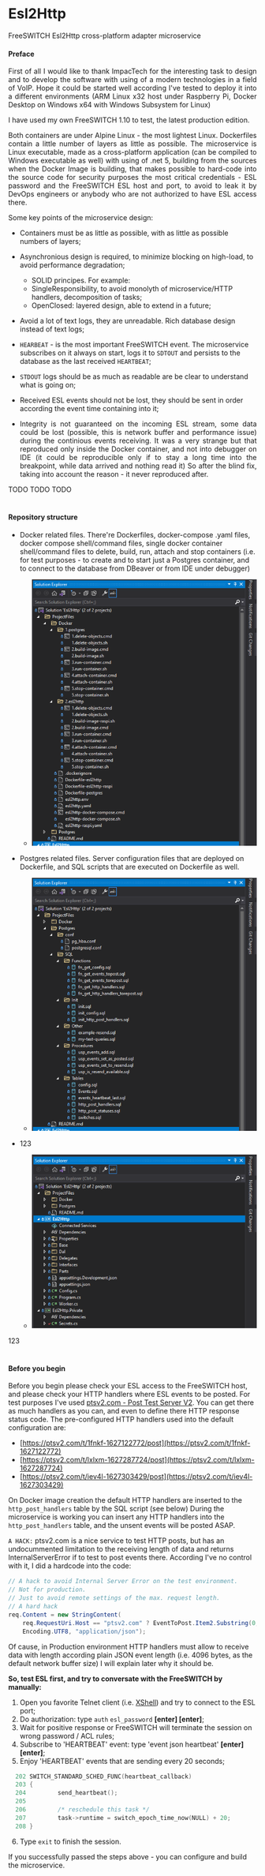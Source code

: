 # Esl2Http
FreeSWITCH Esl2Http cross-platform adapter microservice

#### Preface
<p align="justify">
First of all I would like to thank ImpacTech for the interesting task to design and to develop the software with using of a modern technologies in a field of VoIP. Hope it could be started well according I've tested to deploy it into a different environments (ARM Linux x32 host under Raspberry Pi, Docker Desktop on Windows x64 with Windows Subsystem for Linux)
</p>

I have used my own FreeSWITCH 1.10 to test, the latest production edition.

<p align="justify">
Both containers are under Alpine Linux - the most lightest Linux. Dockerfiles contain a little number of layers as little as possible. The microservice is Linux executable, made as a cross-platform application (can be compiled to Windows executable as well) with using of .net 5, building from the sources when the Docker Image is building, that makes possible to hard-code into the source code for security purposes the most critical credentials - ESL password and the FreeSWITCH ESL host and port, to avoid to leak it by DevOps engineers or anybody who are not authorized to have ESL access there.
</p>

Some key points of the microservice design:
- Containers must be as little as possible, with as little as possible numbers of layers;
- Asynchronious design is required, to minimize blocking on high-load, to avoid performance degradation;

  - SOLID principes. For example:
  - SingleResponsibility, to avoid monolyth of microservice/HTTP handlers, decomposition of tasks;
  - OpenClosed: layered design, able to extend in a future;
  
 - Avoid a lot of text logs, they are unreadable. Rich database design instead of text logs;
 - `HEARBEAT` - is the most important FreeSWITCH event. The microservice subscribes on it always on start, logs it to `SDTOUT` and persists to the database as the last received `HEARTBEAT`;
 - `STDOUT` logs should be as much as readable are be clear to understand what is going on;
 - Received ESL events should not be lost, they should be sent in order according the event time containing into it;
 - <p align="justify">Integrity is not guaranteed on the incoming ESL stream, some data could be lost (possible, this is network buffer and performance issue) during the continious events receiving. It was a very strange but that reproduced only inside the Docker container, and not into debugger on IDE (it could be reproducible only if to stay a long time into the breakpoint, while data arrived and nothing read it) So after the blind fix, taking into account the reason - it never reproduced after.</p>


TODO TODO TODO
#
#### Repository structure

- Docker related files. There're Dockerfiles, docker-compose .yaml files, docker compose shell/command files, single docker container shell/command files to delete, build, run, attach and stop containers (i.e. for test purposes - to create and to start just a Postgres container, and to connect to the database from DBeaver or from IDE under debugger)
  - ![](ProjectFiles/README-docker.png)
 
- Postgres related files. Server configuration files that are deployed on Dockerfile, and SQL scripts that are executed on Dockerfile as well.
  - ![](ProjectFiles/README-postgres.png)
 
- 123
  - ![](ProjectFiles/README-private.png)


123

#
#### Before you begin

Before you begin please check your ESL access to the FreeSWITCH host, and please check your HTTP handlers where ESL events to be posted. For test purposes I've used [ptsv2.com - Post Test Server V2](https://ptsv2.com/). You can get there as much handlers as you can, and even to define there HTTP response status code. The pre-configured HTTP handlers used into the default configuration are:

- [https://ptsv2.com/t/1fnkf-1627122772/post](https://ptsv2.com/t/1fnkf-1627122772)
- [https://ptsv2.com/t/lxlxm-1627287724/post](https://ptsv2.com/t/lxlxm-1627287724)
- [https://ptsv2.com/t/iev4l-1627303429/post](https://ptsv2.com/t/iev4l-1627303429)

On Docker image creation the default HTTP handlers are inserted to the `http_post_handlers` table by the SQL script (see below)
During the microservice is working you can insert any HTTP handlers into the `http_post_handlers` table, and the unsent events will be posted ASAP.

`A HACK:` ptsv2.com is a nice service to test HTTP posts, but has an undocummented limitation to the receiving length of data and returns InternalServerError if to test to post events there. According I've no control with it, I did a hardcode into the code:
```c#
// A hack to avoid Internal Server Error on the test environment.
// Not for production.
// Just to avoid remote settings of the max. request length.
// A hard hack
req.Content = new StringContent(
    req.RequestUri.Host == "ptsv2.com" ? EventToPost.Item2.Substring(0, 1500) : EventToPost.Item2,
    Encoding.UTF8, "application/json");
```
Of cause, in Production environment HTTP handlers must allow to receive data with length according plain JSON event length (i.e. 4096 bytes, as the default network buffer size)
I will explain later why it should be.

**So, test ESL first, and try to conversate with the FreeSWITCH by manually:**

1. Open you favorite Telnet client (i.e. [XShell](https://www.netsarang.com/en/free-for-home-school/)) and try to connect to the ESL port;
2. Do authorization: type `auth` `esl_password` **[enter] [enter]**;
3. Wait for positive response or FreeSWITCH will terminate the session on wrong password / ACL rules;
4. Subscribe to 'HEARTBEAT' event: type 'event json heartbeat' **[enter] [enter]**;
5. Enjoy 'HEARTBEAT' events that are sending every 20 seconds;
```c
  202 SWITCH_STANDARD_SCHED_FUNC(heartbeat_callback)
  203 {
  204         send_heartbeat();
  205 
  206         /* reschedule this task */
  207         task->runtime = switch_epoch_time_now(NULL) + 20;
  208 }
```
6. Type `exit` to finish the session.

If you successfully passed the steps above - you can configure and build the microservice.
